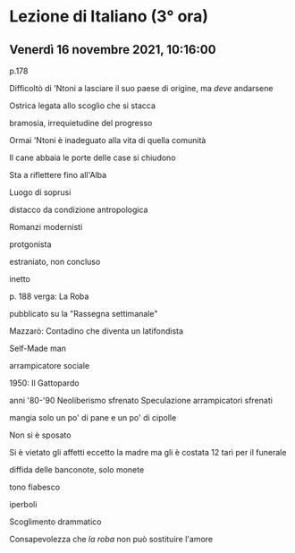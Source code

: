 # Lezione di Italiano (3° ora)

## Venerdì 16 novembre 2021, 10:16:00

p.178

Difficoltò di 'Ntoni a lasciare il suo paese di origine, ma _deve_ andarsene

Ostrica legata allo scoglio che si stacca

bramosia, irrequietudine del progresso

Ormai 'Ntoni è inadeguato alla vita di quella comunità

Il cane abbaia
le porte delle case si chiudono

Sta a riflettere fino all'Alba


Luogo di soprusi

distacco da condizione antropologica

Romanzi modernisti

protgonista

estraniato, non concluso

inetto


p. 188 
verga: La Roba

pubblicato su la "Rassegna settimanale"


Mazzarò: Contadino che diventa un latifondista

Self-Made man

arrampicatore sociale

1950: Il Gattopardo

anni '80-'90  Neoliberismo sfrenato 
Speculazione
arrampicatori sfrenati


mangia solo un po' di pane e un po' di cipolle

Non si è sposato

Si è vietato gli affetti eccetto la madre ma gli è costata 12 tarì per il funerale

diffida delle banconote, solo monete



tono fiabesco


iperboli

Scoglimento drammatico

Consapevolezza che _la roba_ non può  sostituire l'amore
<!--stackedit_data:
eyJoaXN0b3J5IjpbLTEyOTE4MDU5MTksLTE2NjczNjg4NSwxMz
cwMjU2MTgyLC0xMTg4NjI4NjI1XX0=
-->